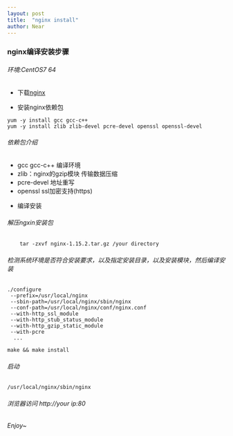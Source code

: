 ```yaml
---
layout: post
title:  "nginx install"
author: Near
---
```



### nginx编译安装步骤
 
###### 环境:CentOS7 64
 
- 下载[nginx](http://nginx.org/download/nginx-1.15.2.tar.gz)
 
- 安装nginx依赖包
 ```
 yum -y install gcc gcc-c++ 
 yum -y install zlib zlib-devel pcre-devel openssl openssl-devel 
 ```
###### 依赖包介绍
 + gcc gcc-c++ 编译环境
 + zlib：nginx的gzip模块 传输数据压缩
 + pcre-devel 地址重写
 + openssl ssl加密支持(https)
 
- 编译安装

###### 解压ngxin安装包
```
    tar -zxvf nginx-1.15.2.tar.gz /your directory

```
###### 检测系统环境是否符合安装要求，以及指定安装目录，以及安装模块，然后编译安装 
```
./configure 
 --prefix=/usr/local/nginx 
 --sbin-path=/usr/local/nginx/sbin/nginx 
 --conf-path=/usr/local/nginx/conf/nginx.conf 
 --with-http_ssl_module 
 --with-http_stub_status_module
 --with-http_gzip_static_module
 --with-pcre
  ...
```
```
make && make install
```
###### 启动
```
/usr/local/nginx/sbin/nginx 

```
###### 浏览器访问 http://your ip:80 
###### Enjoy~






 
 
 
 

